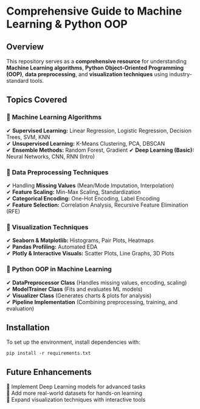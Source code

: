 # **Comprehensive Guide to Machine Learning & Python OOP**  

## **Overview**  
This repository serves as a **comprehensive resource** for understanding **Machine Learning algorithms**, **Python Object-Oriented Programming (OOP)**, **data preprocessing**, and **visualization techniques** using industry-standard tools.  



## **Topics Covered**  

### 🔹 **Machine Learning Algorithms**  
✔ **Supervised Learning:** Linear Regression, Logistic Regression, Decision Trees, SVM, KNN  
✔ **Unsupervised Learning:** K-Means Clustering, PCA, DBSCAN  
✔ **Ensemble Methods:** Random Forest, Gradient 
✔ **Deep Learning (Basic):** Neural Networks, CNN, RNN (Intro)  

### 🔹 **Data Preprocessing Techniques**  
✔ Handling **Missing Values** (Mean/Mode Imputation, Interpolation)  
✔ **Feature Scaling:** Min-Max Scaling, Standardization  
✔ **Categorical Encoding:** One-Hot Encoding, Label Encoding  
✔ **Feature Selection:** Correlation Analysis, Recursive Feature Elimination (RFE)  

### 🔹 **Visualization Techniques**  
✔ **Seaborn & Matplotlib:** Histograms, Pair Plots, Heatmaps  
✔ **Pandas Profiling:** Automated EDA  
✔ **Plotly & Interactive Visuals:** Scatter Plots, Line Graphs, 3D Plots  

### 🔹 **Python OOP in Machine Learning**  
✔ **DataPreprocessor Class** (Handles missing values, encoding, scaling)  
✔ **ModelTrainer Class** (Fits and evaluates ML models)  
✔ **Visualizer Class** (Generates charts & plots for analysis)  
✔ **Pipeline Implementation** (Combining preprocessing, training, and evaluation)  

## **Installation**  
To set up the environment, install dependencies with:  
```
pip install -r requirements.txt
```

## **Future Enhancements**  
🚀 Implement Deep Learning models for advanced tasks  
🚀 Add more real-world datasets for hands-on learning  
🚀 Expand visualization techniques with interactive tools  

